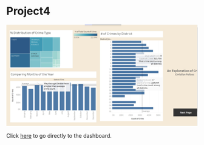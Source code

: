 # Project4
![screenshot](https://github.com/cipalisoc/Project4/blob/main/front.jpg?raw=true) 

Click [here](https://public.tableau.com/views/CoreProjectDashboard_16838649446570/FrontPage?:language=en-US&publish=yes&:display_count=n&:origin=viz_share_link) to go directly to the dashboard.

 
 
 
 
 
 
 
 
 
 
 
 
 
 
 
 
 
 
 
 
 
 
 
 
 
 
 
 
 
 
 
 
 
 
